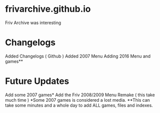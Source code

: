 # frivarchive.github.io
Friv Archive was interesting
# Changelogs
Added Changelogs ( Github )
Added 2007 Menu
Adding 2016 Menu and games**
# Future Updates
Add some 2007 games*
Add the Friv 2008/2009 Menu Remake ( this take much time )
*Some 2007 games is considered a lost media.
**This can take some minutes and a whole day to add ALL games, files and indexes.

